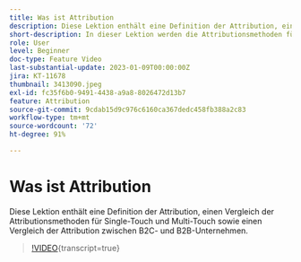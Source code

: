 ```yaml
---
title: Was ist Attribution
description: Diese Lektion enthält eine Definition der Attribution, einen Vergleich der Attributionsmethoden für Single-Touch und Multi-Touch sowie einen Vergleich der Attribution zwischen B2C- und B2B-Unternehmen.
short-description: In dieser Lektion werden die Attributionsmethoden für Single-Touch und Multi-Touch sowie die Zuordnung zwischen B2C- und B2B-Unternehmen verglichen.
role: User
level: Beginner
doc-type: Feature Video
last-substantial-update: 2023-01-09T00:00:00Z
jira: KT-11678
thumbnail: 3413090.jpeg
exl-id: fc35f6b0-9491-4438-a9a8-8026472d13b7
feature: Attribution
source-git-commit: 9cdab15d9c976c6160ca367dedc458fb388a2c83
workflow-type: tm+mt
source-wordcount: '72'
ht-degree: 91%

---
```


# Was ist Attribution

Diese Lektion enthält eine Definition der Attribution, einen Vergleich der Attributionsmethoden für Single-Touch und Multi-Touch sowie einen Vergleich der Attribution zwischen B2C- und B2B-Unternehmen.

>[!VIDEO](https://video.tv.adobe.com/v/3413090/?learn=on){transcript=true}
